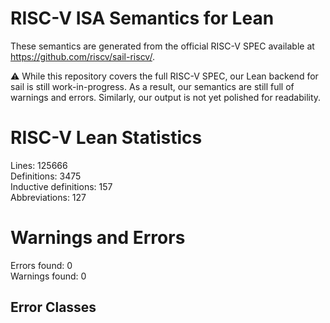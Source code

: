 # RISC-V ISA Semantics for Lean

These semantics are generated from the official RISC-V SPEC available at
https://github.com/riscv/sail-riscv/.

⚠️ While this repository covers the full RISC-V SPEC, our Lean backend for sail
is still work-in-progress. As a result, our semantics are still full of warnings
and errors. Similarly, our output is not yet polished for readability.
# RISC-V Lean Statistics

Lines: 125666  
Definitions: 3475  
Inductive definitions: 157  
Abbreviations: 127  

# Warnings and Errors

Errors found: 0  
Warnings found: 0  

## Error Classes

